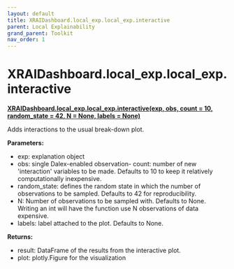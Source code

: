 ```yaml
---
layout: default
title: XRAIDashboard.local_exp.local_exp.interactive
parent: Local Explainability
grand_parent: Toolkit
nav_order: 1
---
```


# XRAIDashboard.local_exp.local_exp.interactive
**[XRAIDashboard.local_exp.local_exp.interactive(exp, obs, count = 10, random_state = 42, N = None, labels = None)](https://github.com/gaberamolete/XRAIDashboard/blob/main/local_exp/local_exp.py)**


Adds interactions to the usual break-down plot.


**Parameters:**
- exp: explanation object
- obs: single Dalex-enabled observation- count: number of new 'interaction' variables to be made. Defaults to 10 to keep it relatively computationally inexpensive.
- random_state: defines the random state in which the number of observations to be sampled. Defaults to 42 for reproducibility.
- N: Number of observations to be sampled with. Defaults to None. Writing an int will have the function use N observations of data expensive.
- labels: label attached to the plot. Defaults to None.

**Returns:**
- result: DataFrame of the results from the interactive plot.
- plot: plotly.Figure for the visualization
